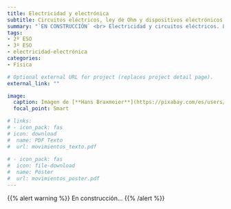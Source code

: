 ```yaml
---
title: Electricidad y electrónica
subtitle: Circuitos eléctricos, ley de Ohm y dispositivos electrónicos
summary: "`EN CONSTRUCCIÓN` <br> Electricidad y circuitos eléctricos. Ley de Ohm. Dispositivos electrónicos."
tags:
- 2º ESO
- 3º ESO
- electricidad-electrónica
categories:
- Física

# Optional external URL for project (replaces project detail page).
external_link: ""

image:
  caption: Imagen de [**Hans Braxmeier**](https://pixabay.com/es/users/hans-2/) en [Pixabay](https://pixabay.com/es/)
  focal_point: Smart

# links:
# - icon_pack: fas
# icon: download
#  name: PDF Texto
#  url: movimientos_texto.pdf
  
# - icon_pack: fas
#  icon: file-download
#  name: Póster
#  url: movimientos_poster.pdf  
---
```


<!-- <iframe src="https://phet.colorado.edu/sims/html/ohms-law/latest/ohms-law_es.html" width="800" height="600" scrolling="no" allowfullscreen></iframe> -->

{{% alert warning %}}
En construcción...
{{% /alert %}}